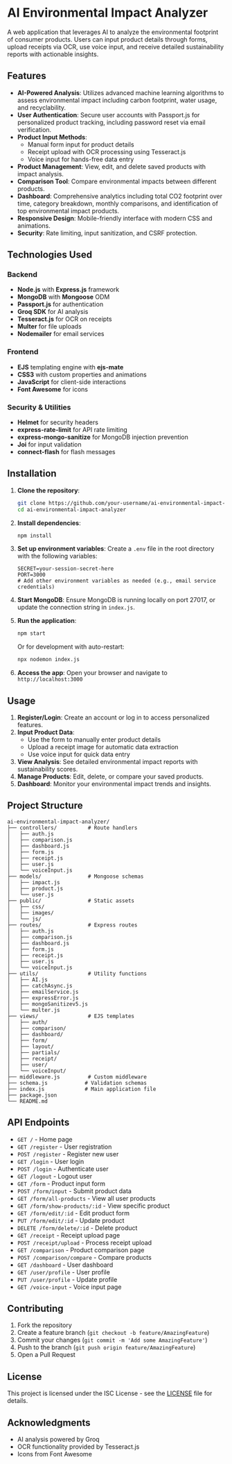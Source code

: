 # AI Environmental Impact Analyzer

A web application that leverages AI to analyze the environmental footprint of consumer products. Users can input product details through forms, upload receipts via OCR, use voice input, and receive detailed sustainability reports with actionable insights.

## Features

- **AI-Powered Analysis**: Utilizes advanced machine learning algorithms to assess environmental impact including carbon footprint, water usage, and recyclability.
- **User Authentication**: Secure user accounts with Passport.js for personalized product tracking, including password reset via email verification.
- **Product Input Methods**:
  - Manual form input for product details
  - Receipt upload with OCR processing using Tesseract.js
  - Voice input for hands-free data entry
- **Product Management**: View, edit, and delete saved products with impact analysis.
- **Comparison Tool**: Compare environmental impacts between different products.
- **Dashboard**: Comprehensive analytics including total CO2 footprint over time, category breakdown, monthly comparisons, and identification of top environmental impact products.
- **Responsive Design**: Mobile-friendly interface with modern CSS and animations.
- **Security**: Rate limiting, input sanitization, and CSRF protection.

## Technologies Used

### Backend
- **Node.js** with **Express.js** framework
- **MongoDB** with **Mongoose** ODM
- **Passport.js** for authentication
- **Groq SDK** for AI analysis
- **Tesseract.js** for OCR on receipts
- **Multer** for file uploads
- **Nodemailer** for email services

### Frontend
- **EJS** templating engine with **ejs-mate**
- **CSS3** with custom properties and animations
- **JavaScript** for client-side interactions
- **Font Awesome** for icons

### Security & Utilities
- **Helmet** for security headers
- **express-rate-limit** for API rate limiting
- **express-mongo-sanitize** for MongoDB injection prevention
- **Joi** for input validation
- **connect-flash** for flash messages

## Installation

1. **Clone the repository**:
   ```bash
   git clone https://github.com/your-username/ai-environmental-impact-analyzer.git
   cd ai-environmental-impact-analyzer
   ```

2. **Install dependencies**:
   ```bash
   npm install
   ```

3. **Set up environment variables**:
   Create a `.env` file in the root directory with the following variables:
   ```
   SECRET=your-session-secret-here
   PORT=3000
   # Add other environment variables as needed (e.g., email service credentials)
   ```

4. **Start MongoDB**:
   Ensure MongoDB is running locally on port 27017, or update the connection string in `index.js`.

5. **Run the application**:
   ```bash
   npm start
   ```
   Or for development with auto-restart:
   ```bash
   npx nodemon index.js
   ```

6. **Access the app**:
   Open your browser and navigate to `http://localhost:3000`

## Usage

1. **Register/Login**: Create an account or log in to access personalized features.
2. **Input Product Data**:
   - Use the form to manually enter product details
   - Upload a receipt image for automatic data extraction
   - Use voice input for quick data entry
3. **View Analysis**: See detailed environmental impact reports with sustainability scores.
4. **Manage Products**: Edit, delete, or compare your saved products.
5. **Dashboard**: Monitor your environmental impact trends and insights.

## Project Structure

```
ai-environmental-impact-analyzer/
├── controllers/          # Route handlers
│   ├── auth.js
│   ├── comparison.js
│   ├── dashboard.js
│   ├── form.js
│   ├── receipt.js
│   ├── user.js
│   └── voiceInput.js
├── models/               # Mongoose schemas
│   ├── impact.js
│   ├── product.js
│   └── user.js
├── public/               # Static assets
│   ├── css/
│   ├── images/
│   └── js/
├── routes/               # Express routes
│   ├── auth.js
│   ├── comparison.js
│   ├── dashboard.js
│   ├── form.js
│   ├── receipt.js
│   ├── user.js
│   └── voiceInput.js
├── utils/                # Utility functions
│   ├── AI.js
│   ├── catchAsync.js
│   ├── emailService.js
│   ├── expressError.js
│   ├── mongoSanitizev5.js
│   └── multer.js
├── views/                # EJS templates
│   ├── auth/
│   ├── comparison/
│   ├── dashboard/
│   ├── form/
│   ├── layout/
│   ├── partials/
│   ├── receipt/
│   ├── user/
│   └── voiceInput/
├── middleware.js         # Custom middleware
├── schema.js            # Validation schemas
├── index.js             # Main application file
├── package.json
└── README.md
```

## API Endpoints

- `GET /` - Home page
- `GET /register` - User registration
- `POST /register` - Register new user
- `GET /login` - User login
- `POST /login` - Authenticate user
- `GET /logout` - Logout user
- `GET /form` - Product input form
- `POST /form/input` - Submit product data
- `GET /form/all-products` - View all user products
- `GET /form/show-products/:id` - View specific product
- `GET /form/edit/:id` - Edit product form
- `PUT /form/edit/:id` - Update product
- `DELETE /form/delete/:id` - Delete product
- `GET /receipt` - Receipt upload page
- `POST /receipt/upload` - Process receipt upload
- `GET /comparison` - Product comparison page
- `POST /comparison/compare` - Compare products
- `GET /dashboard` - User dashboard
- `GET /user/profile` - User profile
- `PUT /user/profile` - Update profile
- `GET /voice-input` - Voice input page

## Contributing

1. Fork the repository
2. Create a feature branch (`git checkout -b feature/AmazingFeature`)
3. Commit your changes (`git commit -m 'Add some AmazingFeature'`)
4. Push to the branch (`git push origin feature/AmazingFeature`)
5. Open a Pull Request

## License

This project is licensed under the ISC License - see the [LICENSE](LICENSE) file for details.

## Acknowledgments

- AI analysis powered by Groq
- OCR functionality provided by Tesseract.js
- Icons from Font Awesome

